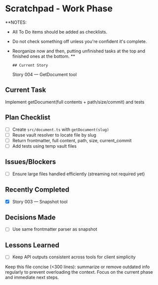 # Scratchpad - Work Phase

**NOTES:

- All To Do items should be added as checklists.
- Do not check something off unless you're confident it's complete.
- Reorganize now and then, putting unfinished tasks at the top and finished ones at the bottom.
  **

      ## Current Story

  Story 004 — GetDocument tool

## Current Task

Implement getDocument(full contents + path/size/commit) and tests

## Plan Checklist

- [ ] Create `src/document.ts` with `getDocument(slug)`
- [ ] Reuse vault resolver to locate file by slug
- [ ] Return frontmatter, full content, path, size, current_commit
- [ ] Add tests using temp vault files

## Issues/Blockers

- [ ] Ensure large files handled efficiently (streaming not required yet)

## Recently Completed

- [x] Story 003 — Snapshot tool

## Decisions Made

- [ ] Use same frontmatter parser as snapshot

## Lessons Learned

- [ ] Keep API outputs consistent across tools for client simplicity

Keep this file concise (<300 lines): summarize or remove outdated info regularly to prevent overloading the context. Focus on the current phase and immediate next steps.
